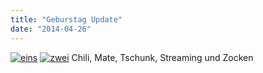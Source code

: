 ```yaml
---
title: "Geburstag Update"
date: "2014-04-26"
---
```


[![eins](https://hackzogtum-coburg.de/wp-content/uploads/2014/04/eins-300x199.jpg)](https://hackzogtum-coburg.de/wp-content/uploads/2014/04/eins.jpg) [![zwei](https://hackzogtum-coburg.de/wp-content/uploads/2014/04/zwei-300x199.jpg)](https://hackzogtum-coburg.de/wp-content/uploads/2014/04/zwei.jpg) Chili, Mate, Tschunk, Streaming und Zocken
